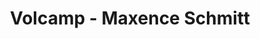 ---
  name: Maxence Schmitt
  title: Volcamp - Maxence Schmitt
  abstract: 
  twitter: 
  photo: 
  linkedin: 
  keynotes: false
---
